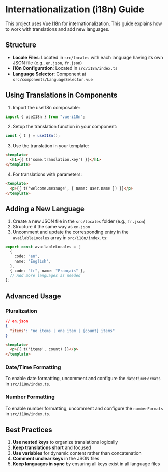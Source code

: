 # Internationalization (i18n) Guide

This project uses [Vue I18n](https://vue-i18n.intlify.dev/) for internationalization. This guide explains how to work with translations and add new languages.

## Structure

- **Locale Files**: Located in `src/locales` with each language having its own JSON file (e.g., `en.json`, `fr.json`)
- **i18n Configuration**: Located in `src/i18n/index.ts`
- **Language Selector**: Component at `src/components/LanguageSelector.vue`

## Using Translations in Components

1. Import the useI18n composable:

```typescript
import { useI18n } from "vue-i18n";
```

2. Setup the translation function in your component:

```typescript
const { t } = useI18n();
```

3. Use the translation in your template:

```html
<template>
  <h1>{{ t('some.translation.key') }}</h1>
</template>
```

4. For translations with parameters:

```html
<template>
  <p>{{ t('welcome.message', { name: user.name }) }}</p>
</template>
```

## Adding a New Language

1. Create a new JSON file in the `src/locales` folder (e.g., `fr.json`)
2. Structure it the same way as `en.json`
3. Uncomment and update the corresponding entry in the `availableLocales` array in `src/i18n/index.ts`:

```typescript
export const availableLocales = [
  {
    code: "en",
    name: "English",
  },
  { code: "fr", name: "Français" },
  // Add more languages as needed
];
```

## Advanced Usage

### Pluralization

```json
// en.json
{
  "items": "no items | one item | {count} items"
}
```

```html
<template>
  <p>{{ t('items', count) }}</p>
</template>
```

### Date/Time Formatting

To enable date formatting, uncomment and configure the `datetimeFormats` in `src/i18n/index.ts`.

### Number Formatting

To enable number formatting, uncomment and configure the `numberFormats` in `src/i18n/index.ts`.

## Best Practices

1. **Use nested keys** to organize translations logically
2. **Keep translations short** and focused
3. **Use variables** for dynamic content rather than concatenation
4. **Comment unclear keys** in the JSON files
5. **Keep languages in sync** by ensuring all keys exist in all language files
